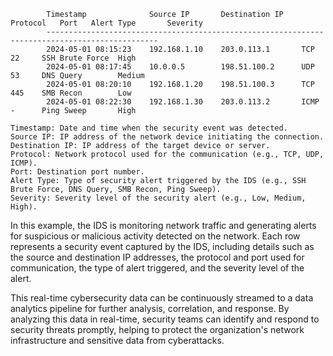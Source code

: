             Timestamp              Source IP       Destination IP    Protocol   Port   Alert Type       Severity
            -----------------------------------------------------------------------------------------------
            2024-05-01 08:15:23    192.168.1.10    203.0.113.1       TCP        22     SSH Brute Force  High
            2024-05-01 08:17:45    10.0.0.5        198.51.100.2      UDP        53     DNS Query        Medium
            2024-05-01 08:20:10    192.168.1.20    198.51.100.3      TCP        445    SMB Recon        Low
            2024-05-01 08:22:30    192.168.1.30    203.0.113.2       ICMP       -      Ping Sweep       High

    Timestamp: Date and time when the security event was detected.
    Source IP: IP address of the network device initiating the connection.
    Destination IP: IP address of the target device or server.
    Protocol: Network protocol used for the communication (e.g., TCP, UDP, ICMP).
    Port: Destination port number.
    Alert Type: Type of security alert triggered by the IDS (e.g., SSH Brute Force, DNS Query, SMB Recon, Ping Sweep).
    Severity: Severity level of the security alert (e.g., Low, Medium, High).

In this example, the IDS is monitoring network traffic and generating alerts for suspicious or malicious activity detected on the network. Each row represents a security event captured by the IDS, including details such as the source and destination IP addresses, the protocol and port used for communication, the type of alert triggered, and the severity level of the alert.

This real-time cybersecurity data can be continuously streamed to a data analytics pipeline for further analysis, correlation, and response. By analyzing this data in real-time, security teams can identify and respond to security threats promptly, helping to protect the organization's network infrastructure and sensitive data from cyberattacks.
